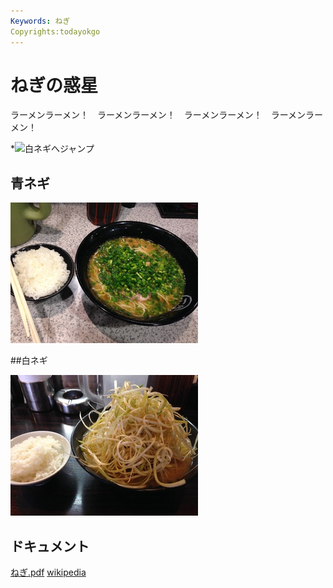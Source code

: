 ```yaml
---
Keywords: ねぎ
Copyrights:todayokgo
---
```


# ねぎの惑星

ラーメンラーメン！　ラーメンラーメン！　ラーメンラーメン！　ラーメンラーメン！

*![白ネギへジャンプ](#white)

## 青ネギ

![青ネギ](./green_negi.jpg)

##<span id="white">白ネギ</span>

![](white_negi.jpg)

## ドキュメント

[ねぎ.pdf](ねぎ.pdf)
[wikipedia](https://ja.wikipedia.org/wiki/%E3%83%8D%E3%82%AE)
